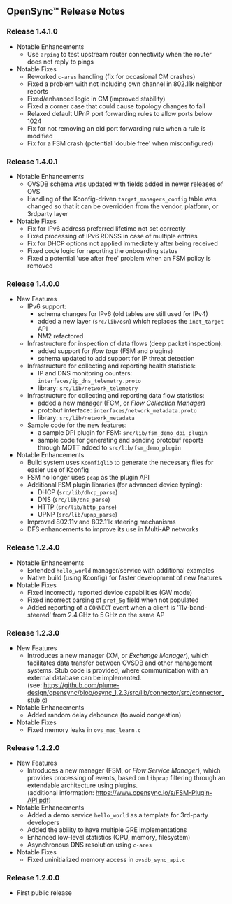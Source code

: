 OpenSync™ Release Notes
-----------------------


### Release 1.4.1.0

* Notable Enhancements
    - Use `arping` to test upstream router connectivity when the router
      does not reply to pings
* Notable Fixes
    - Reworked `c-ares` handling (fix for occasional CM crashes)
    - Fixed a problem with not including own channel in 802.11k neighbor reports
    - Fixed/enhanced logic in CM (improved stability)
    - Fixed a corner case that could cause topology changes to fail
    - Relaxed default UPnP port forwarding rules to allow ports below 1024
    - Fix for not removing an old port forwarding rule when a rule is modified
    - Fix for a FSM crash (potential 'double free' when misconfigured)


### Release 1.4.0.1

* Notable Enhancements
    - OVSDB schema was updated with fields added in newer releases of OVS
    - Handling of the Kconfig-driven `target_managers_config` table was changed
      so that it can be overridden from the vendor, platform, or 3rdparty layer
* Notable Fixes
    - Fix for IPv6 address preferred lifetime not set correctly
    - Fixed processing of IPv6 RDNSS in case of multiple entries
    - Fix for DHCP options not applied immediately after being received
    - Fixed code logic for reporting the onboarding status
    - Fixed a potential 'use after free' problem when an FSM policy is removed


### Release 1.4.0.0

* New Features
    - IPv6 support:
        - schema changes for IPv6 (old tables are still used for IPv4)
        - added a new layer (`src/lib/osn`) which replaces the `inet_target` API
        - NM2 refactored
    - Infrastructure for inspection of data flows (deep packet inspection):
        - added support for _flow tags_ (FSM and plugins)
        - schema updated to add support for IP threat detection
    - Infrastructure for collecting and reporting health statistics:
        - IP and DNS monitoring counters: `interfaces/ip_dns_telemetry.proto`
        - library: `src/lib/network_telemetry`
    - Infrastructure for collecting and reporting data flow statistics:
        - added a new manager (FCM, or *Flow Collection Manager*)
        - protobuf interface: `interfaces/network_metadata.proto`
        - library: `src/lib/network_metadata`
    - Sample code for the new features:
        - a sample DPI plugin for FSM: `src/lib/fsm_demo_dpi_plugin`
        - sample code for generating and sending protobuf reports through MQTT
          added to `src/lib/fsm_demo_plugin`
* Notable Enhancements
    - Build system uses `Kconfiglib` to generate the necessary files for
      easier use of Kconfig
    - FSM no longer uses `pcap` as the plugin API
    - Additional FSM plugin libraries (for advanced device typing):
        - DHCP (`src/lib/dhcp_parse`)
        - DNS (`src/lib/dns_parse`)
        - HTTP (`src/lib/http_parse`)
        - UPNP (`src/lib/upnp_parse`)
    - Improved 802.11v and 802.11k steering mechanisms
    - DFS enhancements to improve its use in Multi-AP networks


### Release 1.2.4.0

* Notable Enhancements
    - Extended `hello_world` manager/service with additional examples
    - Native build (using Kconfig) for faster development of new features
* Notable Fixes
    - Fixed incorrectly reported device capabilities (GW mode)
    - Fixed incorrect parsing of `pref_5g` field when not populated
    - Added reporting of a `CONNECT` event when a client is '11v-band-steered'
      from 2.4 GHz to 5 GHz on the same AP


### Release 1.2.3.0

* New Features
    - Introduces a new manager (XM, or *Exchange Manager*), which facilitates
      data transfer between OVSDB and other management systems.
      Stub code is provided, where communication with an external database can
      be implemented.  
      (see: https://github.com/plume-design/opensync/blob/osync_1.2.3/src/lib/connector/src/connector_stub.c)
* Notable Enhancements
    - Added random delay debounce (to avoid congestion)
* Notable Fixes
    - Fixed memory leaks in `ovs_mac_learn.c`


### Release 1.2.2.0

* New Features
    - Introduces a new manager (FSM, or *Flow Service Manager*), which provides
      processing of events, based on `libpcap` filtering through an extendable
      architecture using plugins.  
      (additional information: https://www.opensync.io/s/FSM-Plugin-API.pdf)
* Notable Enhancements
    - Added a demo service `hello_world` as a template for 3rd-party developers
    - Added the ability to have multiple GRE implementations
    - Enhanced low-level statistics (CPU, memory, filesystem)
    - Asynchronous DNS resolution using `c-ares`
* Notable Fixes
    - Fixed uninitialized memory access in `ovsdb_sync_api.c`


### Release 1.2.0.0

* First public release
